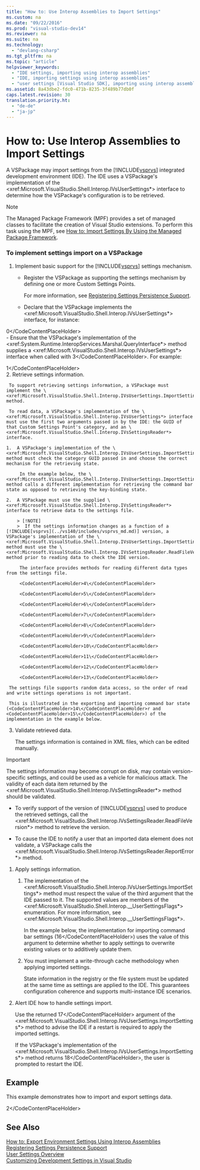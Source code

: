 ```yaml
---
title: "How to: Use Interop Assemblies to Import Settings"
ms.custom: na
ms.date: "09/22/2016"
ms.prod: "visual-studio-dev14"
ms.reviewer: na
ms.suite: na
ms.technology: 
  - "devlang-csharp"
ms.tgt_pltfrm: na
ms.topic: "article"
helpviewer_keywords: 
  - "IDE settings, importing using interop assemblies"
  - "IDE, importing settings using interop assemblies"
  - "user settings [Visual Studio SDK], importing using interop assemblies"
ms.assetid: 8a43dbe2-fdc0-471b-8235-3f489b77db0f
caps.latest.revision: 30
translation.priority.ht: 
  - "de-de"
  - "ja-jp"
---
```

# How to: Use Interop Assemblies to Import Settings
A VSPackage may import settings from the [!INCLUDE[vsprvs](../vs140/includes/vsprvs_md.md)] integrated development environment (IDE). The IDE uses a VSPackage's implementation of the \<xref:Microsoft.VisualStudio.Shell.Interop.IVsUserSettings*> interface to determine how the VSPackage's configuration is to be retrieved.  
  
> [!NOTE]
>  The Managed Package Framework (MPF) provides a set of managed classes to facilitate the creation of Visual Studio extensions. To perform this task using the MPF, see [How to: Import Settings By Using the Managed Package Framework](../vs140/importing-settings.md).  
  
### To implement settings import on a VSPackage  
  
1.  Implement basic support for the [!INCLUDE[vsprvs](../vs140/includes/vsprvs_md.md)] settings mechanism.  
  
    -   Register the VSPackage as supporting the settings mechanism by defining one or more Custom Settings Points.  
  
         For more information, see [Registering Settings Persistence Support](../vs140/support-for-user-settings.md).  
  
    -   Declare that the VSPackage implements the \<xref:Microsoft.VisualStudio.Shell.Interop.IVsUserSettings*> interface, for instance:  
  
<CodeContentPlaceHolder>0\</CodeContentPlaceHolder>  
    -   Ensure that the VSPackage's implementation of the \<xref:System.Runtime.InteropServices.Marshal.QueryInterface*> method supplies a \<xref:Microsoft.VisualStudio.Shell.Interop.IVsUserSettings*> interface when called with <CodeContentPlaceHolder>3\</CodeContentPlaceHolder>. For example:  
  
<CodeContentPlaceHolder>1\</CodeContentPlaceHolder>  
2.  Retrieve settings information.  
  
     To support retrieving settings information, a VSPackage must implement the \<xref:Microsoft.VisualStudio.Shell.Interop.IVsUserSettings.ImportSettings*> method.  
  
     To read data, a VSPackage's implementation of the \<xref:Microsoft.VisualStudio.Shell.Interop.IVsUserSettings*> interface must use the first two arguments passed in by the IDE: the GUID of that Custom Settings Point's category, and an \<xref:Microsoft.VisualStudio.Shell.Interop.IVsSettingsReader*> interface.  
  
    1.  A VSPackage's implementation of the \<xref:Microsoft.VisualStudio.Shell.Interop.IVsUserSettings.ImportSettings*> method must check the category GUID passed in and choose the correct mechanism for the retrieving state.  
  
         In the example below, the \<xref:Microsoft.VisualStudio.Shell.Interop.IVsUserSettings.ImportSettings*> method calls a different implementation for retrieving the command bar state as opposed to retrieving the key-binding state.  
  
    2.  A VSPackage must use the supplied \<xref:Microsoft.VisualStudio.Shell.Interop.IVsSettingsReader*> interface to retrieve data to the settings file.  
  
        > [!NOTE]
        >  If the settings information changes as a function of a [!INCLUDE[vsprvs](../vs140/includes/vsprvs_md.md)] version, a VSPackage's implementation of the \<xref:Microsoft.VisualStudio.Shell.Interop.IVsUserSettings.ImportSettings*> method must use the \<xref:Microsoft.VisualStudio.Shell.Interop.IVsSettingsReader.ReadFileVersion*> method prior to reading data to check the IDE version.  
  
         The interface provides methods for reading different data types from the settings file.  
  
         <CodeContentPlaceHolder>4\</CodeContentPlaceHolder>  
  
         <CodeContentPlaceHolder>5\</CodeContentPlaceHolder>  
  
         <CodeContentPlaceHolder>6\</CodeContentPlaceHolder>  
  
         <CodeContentPlaceHolder>7\</CodeContentPlaceHolder>  
  
         <CodeContentPlaceHolder>8\</CodeContentPlaceHolder>  
  
         <CodeContentPlaceHolder>9\</CodeContentPlaceHolder>  
  
         <CodeContentPlaceHolder>10\</CodeContentPlaceHolder>  
  
         <CodeContentPlaceHolder>11\</CodeContentPlaceHolder>  
  
         <CodeContentPlaceHolder>12\</CodeContentPlaceHolder>  
  
         <CodeContentPlaceHolder>13\</CodeContentPlaceHolder>  
  
     The settings file supports random data access, so the order of read and write settings operations is not important.  
  
     This is illustrated in the exporting and importing command bar state (<CodeContentPlaceHolder>14\</CodeContentPlaceHolder>r and <CodeContentPlaceHolder>15\</CodeContentPlaceHolder>) of the implementation in the example below.  
  
3.  Validate retrieved data.  
  
     The settings information is contained in XML files, which can be edited manually.  
  
> [!IMPORTANT]
>  The settings information may become corrupt on disk, may contain version-specific settings, and could be used as a vehicle for malicious attack. The validity of each data item returned by the \<xref:Microsoft.VisualStudio.Shell.Interop.IVsSettingsReader*> method should be validated.  
  
-   To verify support of the version of [!INCLUDE[vsprvs](../vs140/includes/vsprvs_md.md)] used to produce the retrieved settings, call the \<xref:Microsoft.VisualStudio.Shell.Interop.IVsSettingsReader.ReadFileVersion*> method to retrieve the version.  
  
-   To cause the IDE to notify a user that an imported data element does not validate, a VSPackage calls the \<xref:Microsoft.VisualStudio.Shell.Interop.IVsSettingsReader.ReportError*> method.  
  
1.  Apply settings information.  
  
    1.  The implementation of the \<xref:Microsoft.VisualStudio.Shell.Interop.IVsUserSettings.ImportSettings*> method must respect the value of the third argument that the IDE passed to it. The supported values are members of the \<xref:Microsoft.VisualStudio.Shell.Interop.__UserSettingsFlags*> enumeration. For more information, see \<xref:Microsoft.VisualStudio.Shell.Interop.__UserSettingsFlags*>.  
  
         In the example below, the implementation for importing command bar settings (<CodeContentPlaceHolder>16\</CodeContentPlaceHolder>) uses the value of this argument to determine whether to apply settings to overwrite existing values or to additively update them.  
  
    2.  You must implement a write-through cache methodology when applying imported settings.  
  
         State information in the registry or the file system must be updated at the same time as settings are applied to the IDE. This guarantees configuration coherence and supports multi-instance IDE scenarios.  
  
2.  Alert IDE how to handle settings import.  
  
     Use the returned <CodeContentPlaceHolder>17\</CodeContentPlaceHolder> argument of the \<xref:Microsoft.VisualStudio.Shell.Interop.IVsUserSettings.ImportSettings*> method to advise the IDE if a restart is required to apply the imported settings.  
  
     If the VSPackage's implementation of the \<xref:Microsoft.VisualStudio.Shell.Interop.IVsUserSettings.ImportSettings*> method returns <CodeContentPlaceHolder>18\</CodeContentPlaceHolder>, the user is prompted to restart the IDE.  
  
## Example  
 This example demonstrates how to import and export settings data.  
  
<CodeContentPlaceHolder>2\</CodeContentPlaceHolder>  
## See Also  
 [How to: Export Environment Settings Using Interop Assemblies](../vs140/how-to--export-settings-by-using-interop-assemblies.md)   
 [Registering Settings Persistence Support](../vs140/support-for-user-settings.md)   
 [User Settings Overview](../vs140/extending-user-settings-and-options.md)   
 [Customizing Development Settings in Visual Studio](assetId:///22c4debb-4e31-47a8-8f19-16f328d7dcd3)